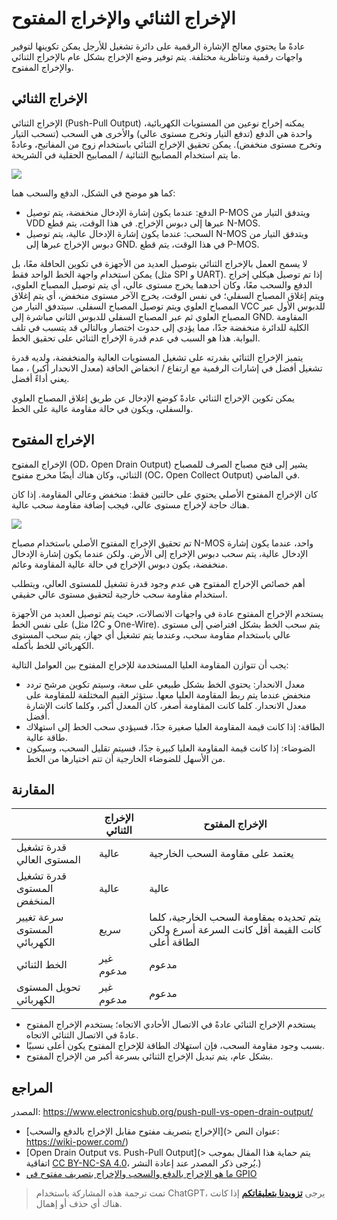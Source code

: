 # الإخراج الثنائي والإخراج المفتوح

عادةً ما يحتوي معالج الإشارة الرقمية على دائرة تشغيل للأرجل يمكن تكوينها لتوفير واجهات رقمية وتناظرية مختلفة. يتم توفير وضع الإخراج بشكل عام بالإخراج الثنائي والإخراج المفتوح.

## الإخراج الثنائي

الإخراج الثنائي (Push-Pull Output) يمكنه إخراج نوعين من المستويات الكهربائية، واحدة هي الدفع (تدفع التيار وتخرج مستوى عالي) والأخرى هي السحب (تسحب التيار وتخرج مستوى منخفض). يمكن تحقيق الإخراج الثنائي باستخدام زوج من المفاتيح، وعادةً ما يتم استخدام المصابيح الثنائية / المصابيح الحقلية في الشريحة.

![](https://img.wiki-power.com/d/wiki-media/img/20211227095254.png)

كما هو موضح في الشكل، الدفع والسحب هما:

- الدفع: عندما يكون إشارة الإدخال منخفضة، يتم توصيل P-MOS ويتدفق التيار من VDD عبرها إلى دبوس الإخراج. في هذا الوقت، يتم قطع N-MOS.
- السحب: عندما يكون إشارة الإدخال عالية، يتم توصيل N-MOS ويتدفق التيار من دبوس الإخراج عبرها إلى GND. في هذا الوقت، يتم قطع P-MOS.

لا يسمح العمل بالإخراج الثنائي بتوصيل العديد من الأجهزة في تكوين الحافلة معًا، بل يمكن استخدام واجهة الخط الواحد فقط (مثل SPI و UART). إذا تم توصيل هيكلي إخراج الدفع والسحب معًا، وكان أحدهما يخرج مستوى عالي، أي يتم توصيل المصباح العلوي، ويتم إغلاق المصباح السفلي؛ في نفس الوقت، يخرج الآخر مستوى منخفض، أي يتم إغلاق المصباح العلوي ويتم توصيل المصباح السفلي. سيتدفق التيار من VCC للدبوس الأول عبر المصباح العلوي ثم عبر المصباح السفلي للدبوس الثاني مباشرة إلى GND. المقاومة الكلية للدائرة منخفضة جدًا، مما يؤدي إلى حدوث اختصار وبالتالي قد يتسبب في تلف البوابة. هذا هو السبب في عدم قدرة الإخراج الثنائي على تحقيق الخط.

يتميز الإخراج الثنائي بقدرته على تشغيل المستويات العالية والمنخفضة، ولديه قدرة تشغيل أفضل في إشارات الرقمية مع ارتفاع / انخفاض الحافة (معدل الانحدار أكبر) ، مما يعني أداءً أفضل.

يمكن تكوين الإخراج الثنائي عادةً كوضع الإدخال عن طريق إغلاق المصباح العلوي والسفلي، ويكون في حالة مقاومة عالية على الخط.

## الإخراج المفتوح

الإخراج المفتوح (OD، Open Drain Output) يشير إلى فتح مصباح الصرف للمصباح الثنائي، وكان هناك أيضًا مخرج مفتوح (OC، Open Collect Output) في الماضي.

كان الإخراج المفتوح الأصلي يحتوي على حالتين فقط: منخفض وعالي المقاومة. إذا كان هناك حاجة لإخراج مستوى عالي، فيجب إضافة مقاومة سحب عالية.

![](https://img.wiki-power.com/d/wiki-media/img/20211228172532.png)

تم تحقيق الإخراج المفتوح الأصلي باستخدام مصباح N-MOS واحد، عندما يكون إشارة الإدخال عالية، يتم سحب دبوس الإخراج إلى الأرض. ولكن عندما يكون إشارة الإدخال منخفضة، يكون دبوس الإخراج في حالة عالية المقاومة وعائم.

أهم خصائص الإخراج المفتوح هي عدم وجود قدرة تشغيل للمستوى العالي، ويتطلب استخدام مقاومة سحب خارجية لتحقيق مستوى عالي حقيقي.

يستخدم الإخراج المفتوح عادة في واجهات الاتصالات، حيث يتم توصيل العديد من الأجهزة على نفس الخط (مثل I2C و One-Wire). يتم سحب الخط بشكل افتراضي إلى مستوى عالي باستخدام مقاومة سحب، وعندما يتم تشغيل أي جهاز، يتم سحب المستوى الكهربائي للخط بأكمله.

يجب أن تتوازن المقاومة العليا المستخدمة للإخراج المفتوح بين العوامل التالية:

- معدل الانحدار: يحتوي الخط بشكل طبيعي على سعة، وسيتم تكوين مرشح تردد منخفض عندما يتم ربط المقاومة العليا معها. ستؤثر القيم المختلفة للمقاومة على معدل الانحدار. كلما كانت المقاومة أصغر، كان المعدل أكبر، وكلما كانت الإشارة أفضل.
- الطاقة: إذا كانت قيمة المقاومة العليا صغيرة جدًا، فسيؤدي سحب الخط إلى استهلاك طاقة عالية.
- الضوضاء: إذا كانت قيمة المقاومة العليا كبيرة جدًا، فسيتم تقليل السحب، وسيكون من الأسهل للضوضاء الخارجية أن تتم اختيارها من الخط.

## المقارنة

|                | الإخراج الثنائي | الإخراج المفتوح                         |
| -------------- | ---------------- | ---------------------------------------- |
| قدرة تشغيل المستوى العالي | عالية | يعتمد على مقاومة السحب الخارجية |
| قدرة تشغيل المستوى المنخفض | عالية | عالية |
| سرعة تغيير المستوى الكهربائي | سريع | يتم تحديده بمقاومة السحب الخارجية، كلما كانت القيمة أقل كانت السرعة أسرع ولكن الطاقة أعلى |
| الخط الثنائي | غير مدعوم | مدعوم |
| تحويل المستوى الكهربائي | غير مدعوم | مدعوم |

- يستخدم الإخراج الثنائي عادةً في الاتصال الأحادي الاتجاه؛ يستخدم الإخراج المفتوح عادةً في الاتصال الثنائي الاتجاه.
- بسبب وجود مقاومة السحب، فإن استهلاك الطاقة للإخراج المفتوح يكون أعلى نسبيًا.
- بشكل عام، يتم تبديل الإخراج الثنائي بسرعة أكبر من الإخراج المفتوح.

## المراجع

المصدر: https://www.electronicshub.org/push-pull-vs-open-drain-output/

- [الإخراج بتصريف مفتوح مقابل الإخراج بالدفع والسحب](> عنوان النص: <https://wiki-power.com/>)
- [Open Drain Output vs. Push-Pull Output](> يتم حماية هذا المقال بموجب اتفاقية [CC BY-NC-SA 4.0](https://creativecommons.org/licenses/by/4.0/deed.zh)، يُرجى ذكر المصدر عند إعادة النشر.)
- [ما هو الإخراج بالدفع والسحب والإخراج بتصريف مفتوح في GPIO](https://mp.weixin.qq.com/s/bNfSBfYKt_IKnFPvrCYD9Q)

> تمت ترجمة هذه المشاركة باستخدام ChatGPT، يرجى [**تزويدنا بتعليقاتكم**](https://github.com/linyuxuanlin/Wiki_MkDocs/issues/new) إذا كانت هناك أي حذف أو إهمال.